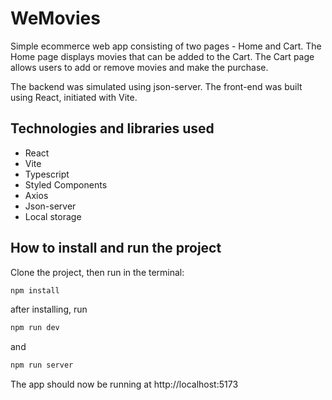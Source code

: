 # WeMovies

Simple ecommerce web app consisting of two pages - Home and Cart. The Home page displays movies that can be added to the Cart. The Cart page allows users to add or remove movies and make the purchase.

The backend was simulated using json-server. The front-end was built using React, initiated with Vite.

## Technologies and libraries used

- React
- Vite
- Typescript
- Styled Components
- Axios
- Json-server
- Local storage

## How to install and run the project

Clone the project, then run in the terminal:

```bash
npm install
```

after installing, run

```bash
npm run dev
```

and

```bash
npm run server
```

The app should now be running at http://localhost:5173
